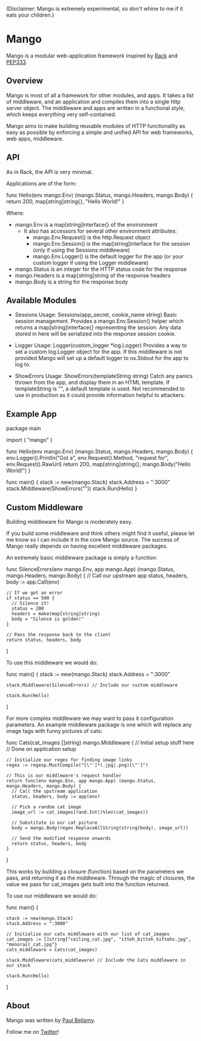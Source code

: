 (Disclaimer: Mango is extremely experimental, so don't whine to me if it eats your children.)

# Mango

Mango is a modular web-application framework inspired by [Rack](http://github.com/rack/rack) and [PEP333](http://www.python.org/dev/peps/pep-0333/).

## Overview

Mango is most of all a framework for other modules, and apps.  It takes a list of middleware, and an application and compiles them into a single http server object. The middleware and apps are written in a functional style, which keeps everything very self-contained.

Mango aims to make building reusable modules of HTTP functionality as easy as possible by enforcing a simple and unified API for web frameworks, web apps, middleware.

## API

As in Rack, the API is very minimal.

Applications are of the form:

  func Hello(env mango.Env) (mango.Status, mango.Headers, mango.Body) {
    return 200, map[string]string{}, "Hello World!"
  }

Where:
  * mango.Env is a map[string]interface{} of the environment
    * It also has accessors for several other environment attributes:
      * mango.Env.Request() is the http.Request object
      * mango.Env.Session() is the map[string]interface for the session (only if using the Sessions middleware)
      * mango.Env.Logger() is the default logger for the app (or your custom logger if using the Logger middleware)
  * mango.Status is an integer for the HTTP status code for the response
  * mango.Headers is a map[string]string of the response headers
  * mango.Body is a string for the response body

## Available Modules

  * Sessions
    Usage: Sessions(app_secret, cookie_name string)
    Basic session management. Provides a mango.Env.Session() helper which returns a map[string]interface{} representing the session.  Any data stored in here will be serialized into the response session cookie.
    
  * Logger
    Usage: Logger(custom_logger *log.Logger)
    Provides a way to set a custom log.Logger object for the app. If this middleware is not provided Mango will set up a default logger to os.Stdout for the app to log to.

  * ShowErrors
    Usage: ShowErrors(templateString string)
    Catch any panics thrown from the app, and display them in an HTML template. If templateString is "", a default template is used. Not recommended to use in production as it could provide information helpful to attackers.

## Example App

  package main

  import (
    "mango"
  )

  func Hello(env mango.Env) (mango.Status, mango.Headers, mango.Body) {
    env.Logger().Println("Got a", env.Request().Method, "request for", env.Request().RawUrl)
    return 200, map[string]string{}, mango.Body("Hello World!")
  }

  func main() {
    stack := new(mango.Stack)
    stack.Address = ":3000"
    stack.Middleware(ShowErrors(""))
    stack.Run(Hello)
  }


## Custom Middleware

Building middleware for Mango is moderately easy.

If you build some middleware and think others might find it useful, please let me know so I can include it in the core Mango source.  The success of Mango really depends on having excellent middleware packages.

An extremely basic middleware package is simply a function:

  func SilenceErrors(env mango.Env, app mango.App) (mango.Status, mango.Headers, mango.Body) {
    // Call our upstream app
    status, headers, body := app.Call(env)

    // If we got an error
    if status == 500 {
      // Silence it!
      status = 200
      headers = make(map[string]string)
      body = "Silence is golden!"
    }

    // Pass the response back to the client
    return status, headers, body
  }

To use this middleware we would do:

  func main() {
    stack := new(mango.Stack)
    stack.Address = ":3000"

    stack.Middleware(SilenceErrors) // Include our custom middleware

    stack.Run(Hello)
  }

For more complex middleware we may want to pass it configuration parameters. An example middleware package is one which will replace any image tags with funny pictures of cats:

  func Cats(cat\_images []string) mango.Middleware {
    // Initial setup stuff here
    // Done on application setup

    // Initialize our regex for finding image links
    regex := regexp.MustCompile("[\"']*(.jpg|.png)[\"']")

    // This is our middleware's request handler
    return func(env mango.Env, app mango.App) (mango.Status, mango.Headers, mango.Body) {
      // Call the upstream application
      status, headers, body := app(env)

      // Pick a random cat image
      image_url := cat_images[rand.Int()%len(cat_images)]

      // Substitute in our cat picture
      body = mango.Body(regex.ReplaceAllString(string(body), image_url))

      // Send the modified response onwards
      return status, headers, body
    }
  }

This works by building a closure (function) based on the parameters we pass, and returning it as the middleware. Through the magic of closures, the value we pass for cat\_images gets built into the function returned.

To use our middleware we would do:

  func main() {

    stack := new(mango.Stack)
    stack.Address = ":3000"

    // Initialize our cats middleware with our list of cat_images
    cat_images := []string{"ceiling_cat.jpg", "itteh_bitteh_kittehs.jpg", "monorail_cat.jpg"}
    cats_middleware = Cats(cat_images)

    stack.Middleware(cats_middleware) // Include the Cats middleware in our stack

    stack.Run(Hello)
  }


## About

Mango was written by [Paul Bellamy](http://paulbellamy.com). 

Follow me on [Twitter](http://www.twitter.com/pyrhho)!
